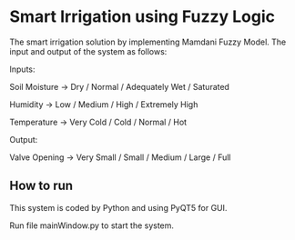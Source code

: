 # Smart Irrigation using Fuzzy Logic
The smart irrigation solution by implementing Mamdani Fuzzy Model. The input and output of the system as follows:

Inputs:

 Soil Moisture  -> Dry / Normal / Adequately Wet / Saturated
 
 Humidity       -> Low / Medium / High / Extremely High
 
 Temperature    -> Very Cold / Cold / Normal / Hot

Output:

 Valve Opening  -> Very Small / Small / Medium / Large / Full

## How to run

 This system is coded by Python and using PyQT5 for GUI.
 
 Run file mainWindow.py to start the system.
